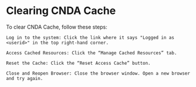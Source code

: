 # Clearing CNDA Cache

To clear CNDA Cache, follow these steps:

    Log in to the system: Click the link where it says "Logged in as <userid>" in the top right-hand corner.

    Access Cached Resources: Click the “Manage Cached Resources” tab.

    Reset the Cache: Click the “Reset Access Cache” button.

    Close and Reopen Browser: Close the browser window. Open a new browser and try again.

